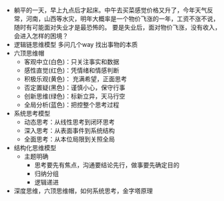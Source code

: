 - 躺平的一天，早上九点后才起床。中午去买菜感觉价格又升了，今年天气反常，河南，山西等水灾，明年大概率是一个物价飞涨的一年，工资不涨不说，随时有可能面对失业才是最恐怖的。
  要是失业后，面对物价飞涨，没有收入，会进入怎样的困境？
- 逻辑链思维模型 多问几个way 找出事物的本质
- 六顶思维帽
	- 客观中立(白色)：只关注事实和数据
	- 感性直觉(红色)：凭情绪和情感判断
	- 积极乐观(黄色)： 充满希望，正面思考
	- 否定置疑(黑色)：谨慎小心，保守行事
	- 创新思维(绿色)：标新立异，天马行空
	- 全局分析(蓝色)：把控整个思考过程
- 系统思考模型
	- 动态思考：从线性思考到闭环思考
	- 深入思考：从表面事件到系统结构
	- 全面思考：从本位局限到关照全局
- 结构化思维模型
	- 主题明确
		- 思考要先有焦点，沟通要结论先行，做事要先确定目的
		- 归纳分组
		- 逻辑递进
- 深度思维，六顶思维帽，如何系统思考，金字塔原理